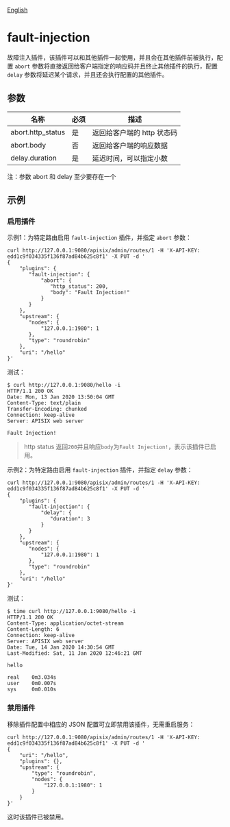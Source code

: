 <!--
#
# Licensed to the Apache Software Foundation (ASF) under one or more
# contributor license agreements.  See the NOTICE file distributed with
# this work for additional information regarding copyright ownership.
# The ASF licenses this file to You under the Apache License, Version 2.0
# (the "License"); you may not use this file except in compliance with
# the License.  You may obtain a copy of the License at
#
#     http://www.apache.org/licenses/LICENSE-2.0
#
# Unless required by applicable law or agreed to in writing, software
# distributed under the License is distributed on an "AS IS" BASIS,
# WITHOUT WARRANTIES OR CONDITIONS OF ANY KIND, either express or implied.
# See the License for the specific language governing permissions and
# limitations under the License.
#
-->

[English](fault-injection.md)

# fault-injection

故障注入插件，该插件可以和其他插件一起使用，并且会在其他插件前被执行，配置 `abort` 参数将直接返回给客户端指定的响应码并且终止其他插件的执行，配置 `delay` 参数将延迟某个请求，并且还会执行配置的其他插件。

## 参数

|名称    |必须|描述|
|------- |-----|------|
|abort.http_status|是|返回给客户端的 http 状态码|
|abort.body|否|返回给客户端的响应数据|
|delay.duration|是|延迟时间，可以指定小数|

注：参数 abort 和 delay 至少要存在一个

## 示例

### 启用插件

示例1：为特定路由启用 `fault-injection` 插件，并指定 `abort` 参数：

```shell
curl http://127.0.0.1:9080/apisix/admin/routes/1 -H 'X-API-KEY: edd1c9f034335f136f87ad84b625c8f1' -X PUT -d '
{
    "plugins": {
       "fault-injection": {
           "abort": {
              "http_status": 200,
              "body": "Fault Injection!"
           }
       }
    },
    "upstream": {
       "nodes": {
           "127.0.0.1:1980": 1
       },
       "type": "roundrobin"
    },
    "uri": "/hello"
}'
```

测试：

```shell
$ curl http://127.0.0.1:9080/hello -i
HTTP/1.1 200 OK
Date: Mon, 13 Jan 2020 13:50:04 GMT
Content-Type: text/plain
Transfer-Encoding: chunked
Connection: keep-alive
Server: APISIX web server

Fault Injection!
```

> http status 返回`200`并且响应`body`为`Fault Injection!`，表示该插件已启用。

示例2：为特定路由启用 `fault-injection` 插件，并指定 `delay` 参数：

```shell
curl http://127.0.0.1:9080/apisix/admin/routes/1 -H 'X-API-KEY: edd1c9f034335f136f87ad84b625c8f1' -X PUT -d '
{
    "plugins": {
       "fault-injection": {
           "delay": {
              "duration": 3
           }
       }
    },
    "upstream": {
       "nodes": {
           "127.0.0.1:1980": 1
       },
       "type": "roundrobin"
    },
    "uri": "/hello"
}'
```

测试：

```shell
$ time curl http://127.0.0.1:9080/hello -i
HTTP/1.1 200 OK
Content-Type: application/octet-stream
Content-Length: 6
Connection: keep-alive
Server: APISIX web server
Date: Tue, 14 Jan 2020 14:30:54 GMT
Last-Modified: Sat, 11 Jan 2020 12:46:21 GMT

hello

real    0m3.034s
user    0m0.007s
sys     0m0.010s
```

### 禁用插件

移除插件配置中相应的 JSON 配置可立即禁用该插件，无需重启服务：

```shell
curl http://127.0.0.1:9080/apisix/admin/routes/1 -H 'X-API-KEY: edd1c9f034335f136f87ad84b625c8f1' -X PUT -d '
{
    "uri": "/hello",
    "plugins": {},
    "upstream": {
        "type": "roundrobin",
        "nodes": {
            "127.0.0.1:1980": 1
        }
    }
}'
```

这时该插件已被禁用。
